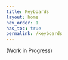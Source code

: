 ```yaml
---
title: Keyboards
layout: home
nav_order: 1
has_toc: true
permalink: /keyboards
---
```


(Work in Progress)
